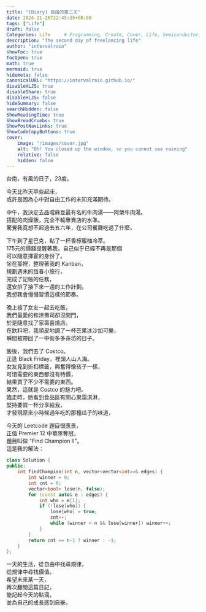 ```yaml
---
title: "[Diary] 自由的第二天"
date: 2024-11-26T22:45:35+08:00
tags: ["Life"]
draft: false
Categories: Life     # Programming, Create, Cover, Life, Semiconductor, Leetcode, Logic Design, Daily, OS, CS50, CA
description: "The second day of freelancing life"
author: "intervalrain"
showToc: true
TocOpen: true
math: true
mermaid: true
hidemeta: false
canonicalURL: "https://intervalrain.github.io/"
disableHLJS: true
disableShare: true
disableHLJS: false
hideSummary: false
searchHidden: false
ShowReadingTime: true
ShowBreadCrumbs: true
ShowPostNavLinks: true
ShowCodeCopyButtons: true
cover:
    image: "/images/cover.jpg"
    alt: "Oh! You closed up the window, so you cannot see raining"
    relative: false
    hidden: false
---
```


台南，有風的日子，23度。

今天比昨天早些起床，  
或許是因為心中對自由工作的未知充滿期待。  

中午，我決定去品嚐麻豆最有名的牛肉湯——阿榮牛肉湯。  
搭配的肉燥飯，完全不輸專賣店的水準。  
驚覺我竟想不起過去五六年，在公司餐廳吃過了什麼，

下午到了星巴克，點了一杯香檸蜜柚冷萃。  
175元的價錢提醒著我，自己似乎已經不再是那個  
可以隨意揮霍的身份了。  
坐在那裡，整理著我的 Kanban，  
規劃週末的恆春小旅行，  
完成了記帳的任務，  
還安排了接下來一週的工作計劃。  
我想我會慢慢習慣這樣的節奏。

晚上接了女友一起去吃飯，  
我們最愛的和津壽司卻沒開門，  
於是隨意找了家壽喜燒店。  
在飲料吧，我頑皮地調了一杯芒果冰沙加可樂，  
瞬間被帶回了一中街多多茶坊的日子。

飯後，我們去了 Costco。  
正逢 Black Friday，裡頭人山人海。  
女友見到折扣標籤，興奮得像孩子一樣，  
可惜需要的東西都沒有特價，  
結果買了不少不需要的東西。  
果然，這就是 Costco 的魅力吧。  
臨走時，她看到食品區有開心果霜淇淋，  
堅持要買一杯分享給我，  
才發現原來小時候過年吃的那種瓜子的味道，  

今天的 Leetcode 題目很應景，  
正值 Premier 12 中華隊奪冠，  
題目叫做 "Find Champion II"。  
這是我的解法：

```cpp
class Solution {
public:
    int findChampion(int n, vector<vector<int>>& edges) {
        int winner = 0;
        int cnt = 0;
        vector<bool> lose(n, false);
        for (const auto& e : edges) {
            int who = e[1];
            if (!lose[who]) {
                lose[who] = true;
                cnt++;
                while (winner < n && lose[winner]) winner++;
            }
        }
        return cnt == n-1 ? winner : -1;
    }
};
```
一天的生活，從自由中找尋規律，  
從規律中尋找價值。  
希望未來某一天，  
再次翻閱這篇日記，  
能記起今天的點滴，  
並為自己的成長感到自豪。